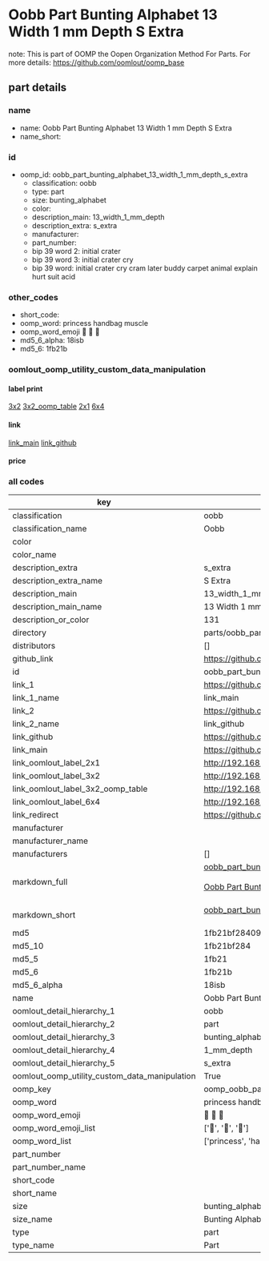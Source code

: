 # Oobb Part Bunting Alphabet 13 Width 1 mm Depth S Extra  

note: This is part of OOMP the Oopen Organization Method For Parts. For more details: https://github.com/oomlout/oomp_base

##  part details
  







### name
* name: Oobb Part Bunting Alphabet 13 Width 1 mm Depth S Extra
* name_short: 
### id
* oomp_id: oobb_part_bunting_alphabet_13_width_1_mm_depth_s_extra
  * classification: oobb
  * type: part
  * size: bunting_alphabet
  * color: 
  * description_main: 13_width_1_mm_depth
  * description_extra: s_extra
  * manufacturer: 
  * part_number: 
  * bip 39 word 2: initial crater
  * bip 39 word 3: initial crater cry
  * bip 39 word: initial crater cry cram later buddy carpet animal explain hurt suit acid

### other_codes
* short_code: 
* oomp_word: princess handbag muscle
* oomp_word_emoji :princess: :handbag: :muscle:
* md5_6_alpha: 18isb
* md5_6: 1fb21b






### oomlout_oomp_utility_custom_data_manipulation
#### label print
[3x2](http://192.168.1.245:1112/?label=oomp%2018isb)
[3x2_oomp_table](http://192.168.1.108:1112/?label=oomp%2018isb)
[2x1](http://192.168.1.242:1112/?label=oomp%2018isb)
[6x4](http://192.168.1.55:1112/?label=oomp%2018isb)    

#### link

[link_main](https://github.com/oomlout/oomlout_oomp_version_1_messy/tree/main/parts/oobb_part_bunting_alphabet_13_width_1_mm_depth_s_extra) [link_github](https://github.com/oomlout/oomlout_oomp_version_1_messy/tree/main/parts/oobb_part_bunting_alphabet_13_width_1_mm_depth_s_extra)                             

#### price







### all codes 
| key | value |  
| --- | --- |  
| classification | oobb |  
| classification_name | Oobb |  
| color |  |  
| color_name |  |  
| description_extra | s_extra |  
| description_extra_name | S Extra |  
| description_main | 13_width_1_mm_depth |  
| description_main_name | 13 Width 1 mm Depth |  
| description_or_color | 131 |  
| directory | parts/oobb_part_bunting_alphabet_13_width_1_mm_depth_s_extra |  
| distributors | [] |  
| github_link | https://github.com/oomlout/oomlout_oomp_part_src/tree/main/parts/oobb_part_bunting_alphabet_13_width_1_mm_depth_s_extra |  
| id | oobb_part_bunting_alphabet_13_width_1_mm_depth_s_extra |  
| link_1 | https://github.com/oomlout/oomlout_oomp_version_1_messy/tree/main/parts/oobb_part_bunting_alphabet_13_width_1_mm_depth_s_extra |  
| link_1_name | link_main |  
| link_2 | https://github.com/oomlout/oomlout_oomp_version_1_messy/tree/main/parts/oobb_part_bunting_alphabet_13_width_1_mm_depth_s_extra |  
| link_2_name | link_github |  
| link_github | https://github.com/oomlout/oomlout_oomp_version_1_messy/tree/main/parts/oobb_part_bunting_alphabet_13_width_1_mm_depth_s_extra |  
| link_main | https://github.com/oomlout/oomlout_oomp_version_1_messy/tree/main/parts/oobb_part_bunting_alphabet_13_width_1_mm_depth_s_extra |  
| link_oomlout_label_2x1 | http://192.168.1.242:1112/?label=oomp%2018isb |  
| link_oomlout_label_3x2 | http://192.168.1.245:1112/?label=oomp%2018isb |  
| link_oomlout_label_3x2_oomp_table | http://192.168.1.108:1112/?label=oomp%2018isb |  
| link_oomlout_label_6x4 | http://192.168.1.55:1112/?label=oomp%2018isb |  
| link_redirect | https://github.com/oomlout/oomlout_oomp_version_1_messy/tree/main/parts/oobb_part_bunting_alphabet_13_width_1_mm_depth_s_extra |  
| manufacturer |  |  
| manufacturer_name |  |  
| manufacturers | [] |  
| markdown_full | [oobb_part_bunting_alphabet_13_width_1_mm_depth_s_extra](none)<br>[](none)<br>[Oobb Part Bunting Alphabet 13 Width 1 Mm Depth S Extra](none)<br><br> |  
| markdown_short | [oobb_part_bunting_alphabet_13_width_1_mm_depth_s_extra](none)<br><br> |  
| md5 | 1fb21bf28409045875bea3226a4ca39f |  
| md5_10 | 1fb21bf284 |  
| md5_5 | 1fb21 |  
| md5_6 | 1fb21b |  
| md5_6_alpha | 18isb |  
| name | Oobb Part Bunting Alphabet 13 Width 1 mm Depth S Extra |  
| oomlout_detail_hierarchy_1 | oobb |  
| oomlout_detail_hierarchy_2 | part |  
| oomlout_detail_hierarchy_3 | bunting_alphabet |  
| oomlout_detail_hierarchy_4 | 1_mm_depth |  
| oomlout_detail_hierarchy_5 | s_extra |  
| oomlout_oomp_utility_custom_data_manipulation | True |  
| oomp_key | oomp_oobb_part_bunting_alphabet_13_width_1_mm_depth_s_extra |  
| oomp_word | princess handbag muscle |  
| oomp_word_emoji | :princess: :handbag: :muscle: |  
| oomp_word_emoji_list | [':princess:', ':handbag:', ':muscle:'] |  
| oomp_word_list | ['princess', 'handbag', 'muscle'] |  
| part_number |  |  
| part_number_name |  |  
| short_code |  |  
| short_name |  |  
| size | bunting_alphabet |  
| size_name | Bunting Alphabet |  
| type | part |  
| type_name | Part |  
